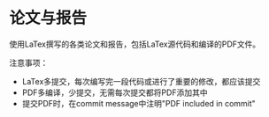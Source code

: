 # 论文与报告

使用LaTex撰写的各类论文和报告，包括LaTex源代码和编译的PDF文件。

注意事项：
- LaTex多提交，每次编写完一段代码或进行了重要的修改，都应该提交
- PDF多编译，少提交，无需每次提交都将PDF添加其中
- 提交PDF时，在commit message中注明"PDF included in commit"
